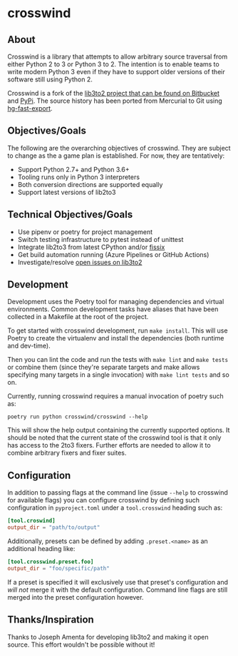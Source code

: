 # crosswind

## About

Crosswind is a library that attempts to allow arbitrary source traversal from either
Python 2 to 3 or Python 3 to 2. The intention is to enable teams to write modern Python
3 even if they have to support older versions of their software still using Python 2.

Crosswind is a fork of the [lib3to2 project that can be found on Bitbucket](http://bitbucket.org/amentajo/lib3to2)
and [PyPi](https://pypi.python.org/pypi/crosswind). The source history has been ported from Mercurial to Git
using [hg-fast-export](https://github.com/frej/fast-export).

## Objectives/Goals

The following are the overarching objectives of crosswind. They are subject to change as
the a game plan is established. For now, they are tentatively:

- Support Python 2.7+ and Python 3.6+
- Tooling runs only in Python 3 interpreters
- Both conversion directions are supported equally
- Support latest versions of lib2to3

## Technical Objectives/Goals

- Use pipenv or poetry for project management
- Switch testing infrastructure to pytest instead of unittest
- Integrate lib2to3 from latest CPython and/or [fissix](https://github.com/jreese/fissix)
- Get build automation running (Azure Pipelines or GitHub Actions)
- Investigate/resolve [open issues on lib3to2](https://bitbucket.org/amentajo/lib3to2/issues?status=new&status=open)

## Development

Development uses the Poetry tool for managing dependencies and virtual environments. Common
development tasks have aliases that have been collected in a Makefile at the root of the
project.

To get started with crosswind development, run `make install`. This will use Poetry to create
the virtualenv and install the dependencies (both runtime and dev-time).

Then you can lint the code and run the tests with `make lint` and `make tests` or combine them
(since they're separate targets and make allows specifying many targets in a single invocation)
with `make lint tests` and so on.

Currently, running crosswind requires a manual invocation of poetry such as:

```shell
poetry run python crosswind/crosswind --help
```

This will show the help output containing the currently supported options. It should be noted that
the current state of the crosswind tool is that it only has access to the 2to3 fixers. Further efforts
are needed to allow it to combine arbitrary fixers and fixer suites.

## Configuration

In addition to passing flags at the command line (issue `--help` to crosswind for available flags) you can
configure crosswind by defining such configuration in `pyproject.toml` under a `tool.crosswind` heading such
as:

```toml
[tool.croswind]
output_dir = "path/to/output"
```

Additionally, presets can be defined by adding `.preset.<name>` as an additional heading like:

```toml
[tool.crosswind.preset.foo]
output_dir = "foo/specific/path"
```

If a preset is specified it will exclusively use that preset's configuration and _will not_ merge it with the default
configuration. Command line flags are still merged into the preset configuration however.

## Thanks/Inspiration

Thanks to Joseph Amenta for developing lib3to2 and making it open source. This effort
wouldn't be possible without it!
